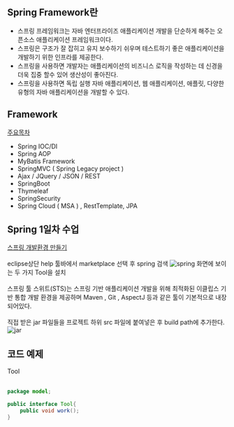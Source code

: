 ## Spring Framework란
- 스프링 프레임워크는 자바 엔터프라이즈 애플리케이션 개발을 단순하게 해주는 오픈소스 애플리케이션 프레임워크이다.<br>
- 스프링은 구조가 잘 잡히고 유지 보수하기 쉬우며 테스트하기 좋은 애플리케이션을 개발하기 위한 인프라를 제공한다.<br>
- 스프링을 사용하면 개발자는 애플리케이션의 비즈니스 로직을 작성하는 데 신경을 더욱 집중 할수 있어 생산성이 좋아진다.<br>
- 스프링을 사용하면 독립 실행 자바 애플리케이션, 웹 애플리케이션, 애플릿, 다양한 유형의 자바 애플리케이션을 개발할 수 있다.

## Framework
<u>주요목차</u><br>
- Spring IOC/DI<br> 
- Spring AOP<br>
- MyBatis Framework<br>  
- SpringMVC ( Spring Legacy project )<br>
- Ajax / JQuery / JSON / REST<br>
- SpringBoot<br>
- Thymeleaf<br>
- SpringSecurity<br> 
- Spring Cloud ( MSA ) , RestTemplate, JPA<br>

## Spring 1일차 수업
<u>스프링 개발환경 만들기</u><br><br>
eclipse상단 help 툴바에서 marketplace 선택 후 spring 검색
![spring](https://user-images.githubusercontent.com/88962266/142768821-ca7e5c7f-9b89-417a-a01f-74e5da29745c.png)
화면에 보이는 두 가지 Tool을 설치
<br><br>
스프링 툴 스위트(STS)는 스프링 기반 애플리케이션 개발을 위해 최적화된 이클립스 기반 통합 개발 환경을 제공하며 Maven , Git , AspectJ 등과 같은 툴이 기본적으로 내장되어있다.<br><br>
직접 받은 jar 파일들을 프로젝트 하위 src 파일에 붙여넣은 후 build path에 추가한다. 
![jar](https://user-images.githubusercontent.com/88962266/142769822-18d443aa-2dc8-4901-bc2c-17265c6e99c7.png)

## 코드 예제
Tool<br><br>
```java
package model;

public interface Tool{
    public void work();
}
```